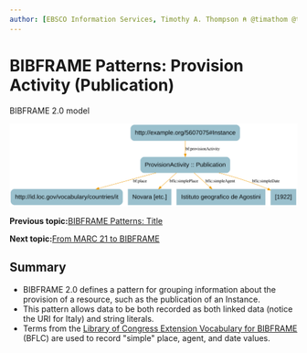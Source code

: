 ```yaml
---
author: [EBSCO Information Services, Timothy A. Thompson ⍝ @timathom @timathom@indieweb.social]
---
```


# BIBFRAME Patterns: Provision Activity \(Publication\)

BIBFRAME 2.0 model

![Network diagram showing an example BIBFRAME model for a Provision Activity (subclass Publication). The diagram shows a place relation to a URI representing Italy, as well as three BFLC extension properties for the simple string values extracted from the MARC source data.](../../../submaps/../img/bibframe_etc/bf_provision.svg "BIBFRAME Patterns: Provision (Publication)")

**Previous topic:**[BIBFRAME Patterns: Title](../../../day_1/lesson_5/topic_1/bibframe_patterns_title.md)

**Next topic:**[From MARC 21 to BIBFRAME](../../../day_1/lesson_5/topic_1/from_marc_to_bibframe.md)

## Summary

-   BIBFRAME 2.0 defines a pattern for grouping information about the provision of a resource, such as the publication of an Instance.
-   This pattern allows data to be both recorded as both linked data \(notice the URI for Italy\) and string literals.
-   Terms from the [Library of Congress Extension Vocabulary for BIBFRAME](https://id.loc.gov/ontologies/bflc.html) \(BFLC\) are used to record "simple" place, agent, and date values.

